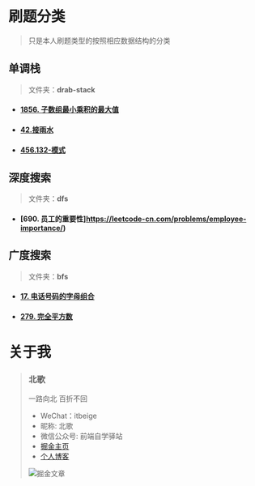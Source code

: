 # 刷题分类

> 只是本人刷题类型的按照相应数据结构的分类



## 单调栈

> 文件夹：**drab-stack**

- #### [1856. 子数组最小乘积的最大值](https://leetcode-cn.com/problems/maximum-subarray-min-product/)

- #### [42.接雨水](https://leetcode-cn.com/problems/trapping-rain-water/)

- #### [456.132-模式](https://leetcode-cn.com/problems/132-pattern/)
  
## 深度搜索

> 文件夹：**dfs**

- #### [690. 员工的重要性]https://leetcode-cn.com/problems/employee-importance/)


## 广度搜索

> 文件夹：**bfs**

- #### [17. 电话号码的字母组合](https://leetcode-cn.com/problems/letter-combinations-of-a-phone-number/)

- #### [279. 完全平方数](https://leetcode-cn.com/problems/letter-combinations-of-a-phone-number/)


# 关于我

> ### 北歌
>
> 一路向北 百折不回
>
> - WeChat：itbeige
> - 昵称: 北歌
> - 微信公众号: 前端自学驿站
> - [掘金主页](https://juejin.cn/user/1662117313775806)
> - [个人博客](http://beige.world)
>
> ![掘金文章](http://resource.beige.world/imgs/juejin.png)